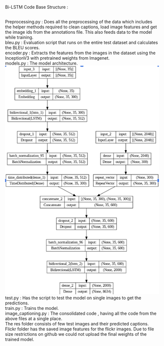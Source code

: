 Bi-LSTM Code Base Structure :

<br>Preprocessing.py : Does all the preprocessing of the data which includes the helper methods required to clean captions, load image features and get the image ids from the annotations file. This also feeds data to the model while training. 
<br>bleu.py : Evaluation script that runs on the entire test dataset and calculates the BLEU scores.
<br>encoder.py : Extracts the features from the images in the dataset using the InceptionV3 with pretrained weights from Imagenet.
<br>models.py : The model architecture.
![model](results/model-caption.png)
<br>test.py : Has the script to test the model on single images to get the predictions.
<br>train.py : Trains the model.
<br>image_captioning.py : The consolidated code , having all the code from the above files at a single place.
<br>The res folder consists of few test images and their predicted captions. Flickr folder has the saved image features for the flickr images. Due to file size restrictions on github we could not upload the final weights of the trained model.
